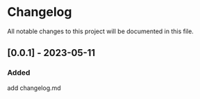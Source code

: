# Changelog

All notable changes to this project will be documented in this file.



## [0.0.1] - 2023-05-11

### Added

add changelog.md

